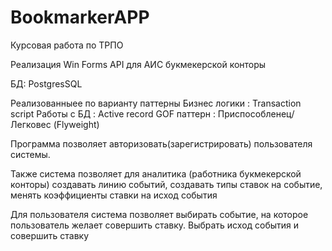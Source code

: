 # BookmarkerAPP
Курсовая работа по ТРПО

Реализация Win Forms API для АИС букмекерской конторы

БД: PostgresSQL

Реализованныее по варианту паттерны
  Бизнес логики : Transaction script
  Работы с БД   : Active record
  GOF паттерн   : Приспособленец/Легковес (Flyweight)
  
Программа позволяет авторизовать(зарегистрировать) пользователя системы.

Также система позволяет для аналитика (работника букмекерской конторы) создавать линию событий, создавать типы ставок на событие, менять коэффициенты ставки на исход события

Для пользователя система позволяет выбирать событие, на которое пользователь желает совершить ставку. Выбрать исход события и совершить ставку
